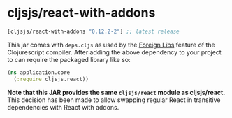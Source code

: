# cljsjs/react-with-addons

[](dependency)
```clojure
[cljsjs/react-with-addons "0.12.2-2"] ;; latest release
```
[](/dependency)

This jar comes with `deps.cljs` as used by the [Foreign Libs][flibs] feature
of the Clojurescript compiler. After adding the above dependency to your project
to can require the packaged library like so:

```clojure
(ns application.core
  (:require cljsjs.react))
```

**Note that this JAR provides the same `cljsjs/react` module as
cljsjs/react.** This decision has been made to allow swapping regular
React in transitive dependencies with React with addons.

[flibs]: https://github.com/clojure/clojurescript/wiki/Foreign-Dependencies

